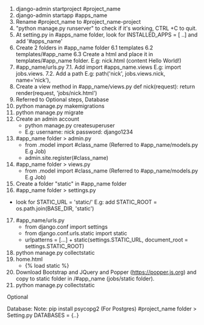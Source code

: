 1. django-admin startproject #project_name
2. django-admin startapp #apps_name
3. Rename #project_name to #project_name-project
4. "python manage.py runserver" to check if it's working, CTRL +C to quit.
5. At setting.py in #apps_name folder, look for INSTALLED_APPS = [ ..] and add
   '#apps_name'
6. Create 2 folders in #app_name folder
   6.1 templates
   6.2 templates/#app_name
   6.3 Create a html and place it in templates/#app_name folder. E.g: nick.html (content Hello World!)
7. #app_name/urls.py
   7.1. Add import #apps_name.views E.g: import jobs.views.
   7.2. Add a path E.g: path('nick', jobs.views.nick, name='nick'),
8. Create a view method in #app_name/views.py
   def nick(request):
      return render(request, 'jobs/nick.html')
9. Referred to Optional steps, Database
10. python manage.py makemigrations
11. python manage.py migrate
12. Create an admin account
    - python manage.py createsuperuser 
    - E.g: username: nick password: django1234
13. #app_name folder > admin.py
    - from .model import #class_name (Referred to #app_name/models.py E.g Job)
    - admin.site.register(#class_name)
14. #app_name folder > views.py
    - from .model import #class_name (Referred to #app_name/models.py E.g Job)
15. Create a folder "static" in #app_name folder
16. #app_name folder > settings.py
   - look for STATIC_URL = 'static/'
   E.g: add STATIC_ROOT = os.path.join(BASE_DIR, 'static')
17. #app_name/urls.py
    - from django.conf import settings
    - from django.conf.urls.static import static
    - urlpatterns = [...] + static(settings.STATIC_URL, document_root = settings.STATIC_ROOT)
18. python manage.py collectstatic
19. home.html
    -  {% load static %} 
20. Download Bootstrap and JQuery and Popper (https://popper.js.org) and copy   to static folder in /#app_name (jobs/static folder).
21. python manage.py collectstatic

Optional

Database:
   Note: pip install psycopg2 (For Postgres)
   #project_name folder > Setting.py 
   DATABASES = {..}
